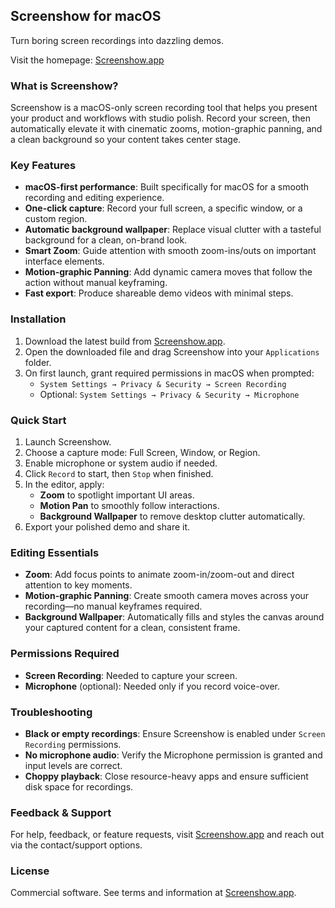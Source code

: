 ## Screenshow for macOS

Turn boring screen recordings into dazzling demos.

Visit the homepage: [Screenshow.app](https://Screenshow.app)

### What is Screenshow?

Screenshow is a macOS-only screen recording tool that helps you present your product and workflows with studio polish. Record your screen, then automatically elevate it with cinematic zooms, motion-graphic panning, and a clean background so your content takes center stage.

### Key Features

- **macOS-first performance**: Built specifically for macOS for a smooth recording and editing experience.
- **One-click capture**: Record your full screen, a specific window, or a custom region.
- **Automatic background wallpaper**: Replace visual clutter with a tasteful background for a clean, on-brand look.
- **Smart Zoom**: Guide attention with smooth zoom-ins/outs on important interface elements.
- **Motion-graphic Panning**: Add dynamic camera moves that follow the action without manual keyframing.
- **Fast export**: Produce shareable demo videos with minimal steps.

### Installation

1. Download the latest build from [Screenshow.app](https://Screenshow.app).
2. Open the downloaded file and drag Screenshow into your `Applications` folder.
3. On first launch, grant required permissions in macOS when prompted:
   - `System Settings → Privacy & Security → Screen Recording`
   - Optional: `System Settings → Privacy & Security → Microphone`

### Quick Start

1. Launch Screenshow.
2. Choose a capture mode: Full Screen, Window, or Region.
3. Enable microphone or system audio if needed.
4. Click `Record` to start, then `Stop` when finished.
5. In the editor, apply:
   - **Zoom** to spotlight important UI areas.
   - **Motion Pan** to smoothly follow interactions.
   - **Background Wallpaper** to remove desktop clutter automatically.
6. Export your polished demo and share it.

### Editing Essentials

- **Zoom**: Add focus points to animate zoom-in/zoom-out and direct attention to key moments.
- **Motion-graphic Panning**: Create smooth camera moves across your recording—no manual keyframes required.
- **Background Wallpaper**: Automatically fills and styles the canvas around your captured content for a clean, consistent frame.

### Permissions Required

- **Screen Recording**: Needed to capture your screen.
- **Microphone** (optional): Needed only if you record voice-over.

### Troubleshooting

- **Black or empty recordings**: Ensure Screenshow is enabled under `Screen Recording` permissions.
- **No microphone audio**: Verify the Microphone permission is granted and input levels are correct.
- **Choppy playback**: Close resource-heavy apps and ensure sufficient disk space for recordings.

### Feedback & Support

For help, feedback, or feature requests, visit [Screenshow.app](https://Screenshow.app) and reach out via the contact/support options.

### License

Commercial software. See terms and information at [Screenshow.app](https://Screenshow.app).


